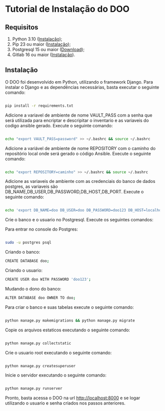 # Tutorial de Instalação do DOO

## Requisitos

1) Python 3.10 ([Instalação](https://docs.python.org/3/using/index.html));
2) Pip 23 ou maior ([Instalação](https://pip.pypa.io/en/stable/installation/));
3) Postgresql 15 ou maior ([Download](https://www.postgresql.org/download/));
4) Gitlab 16 ou maior ([Instalação](https://about.gitlab.com/install/)).

## Instalação
O DOO foi desenvolvido em Python, utilizando o framework Django. Para instalar o Django e as dependências necessárias, basta executar o seguinte comando:

```bash

pip install -r requirements.txt

```
Adicione a variavel de ambiente de nome VAULT_PASS com a senha que será utilizada para encriptar e descripitar o inventario e as variaveis do codigo ansible gerado. 
Execute o seguinte comando:

```bash

echo "export VAULT_PASS=password" >> ~/.bashrc && source ~/.bashrc

```
Adicione a variável de ambiente de nome REPOSITORY com o caminho do repositório local onde será gerado o código Ansible. Execute o seguinte comando:

```bash

echo "export REPOSITORY=caminho" >> ~/.bashrc && source ~/.bashrc

```

Adicione as variaveis de ambiente com as credenciais do banco de dados postgres, as variaveis são DB_NAME,DB_USER,DB_PASSWORD,DB_HOST,DB_PORT. Execute o seguinte comando:

```bash

echo 'export DB_NAME=doo DB_USER=doo DB_PASSWORD=doo123 DB_HOST=localhost DB_PORT=5432' >> ~/.bashrc && source ~/.bashrc
```

Crie o banco e o usuario no Postgresql. Execute os seguintes comandos:

Para entrar no console do Postgres:

```bash

sudo -u postgres psql

```
Criando o banco:
```bash
CREATE DATABASE doo;
```
Criando o usuario:
```bash
CREATE USER doo WITH PASSWORD 'doo123';
```
Mudando o dono do banco:
```bash
ALTER DATABASE doo OWNER TO doo;
```

Para criar o banco e suas tabelas execute o seguinte comando:

```bash

python manage.py makemigrations && python manage.py migrate

```
Copie os arquivos estaticos executando o seguinte comando:

```bash

python manage.py collectstatic

```
Crie o usuario root executando o seguinte comando:

```bash

python manage.py createsuperuser

```
Inicie o servidor executando o seguinte comando:

```bash

python manage.py runserver

```

Pronto, basta acessa o DOO na url [http://localhost:8000](http://localhost:8000) e se logar utilizando o usuario e senha criados nos passos anteriores.


